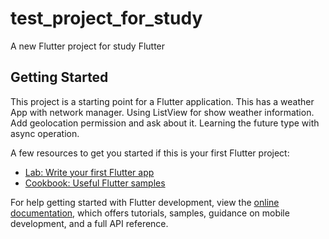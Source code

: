 # test_project_for_study

A new Flutter project for study Flutter

## Getting Started

This project is a starting point for a Flutter application.
This has a weather App with network manager.
Using ListView for show weather information.
Add geolocation permission and ask about it.
Learning the future type with async operation.

A few resources to get you started if this is your first Flutter project:

- [Lab: Write your first Flutter app](https://docs.flutter.dev/get-started/codelab)
- [Cookbook: Useful Flutter samples](https://docs.flutter.dev/cookbook)

For help getting started with Flutter development, view the
[online documentation](https://docs.flutter.dev/), which offers tutorials,
samples, guidance on mobile development, and a full API reference.
